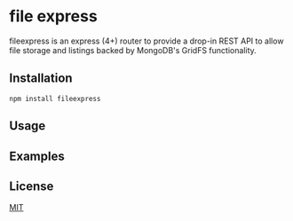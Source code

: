 # file express
fileexpress is an express (4+) router to provide a drop-in REST API
to allow file storage and listings backed by MongoDB's GridFS functionality.

## Installation

```
npm install fileexpress
```

## Usage

## Examples

## License
[MIT](https://github.com/expressjs/body-parser/blob/master/LICENSE)
